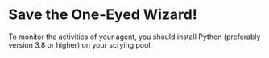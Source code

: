 # Save the One-Eyed Wizard!

To monitor the activities of your agent, you should install Python (preferably version 3.8 or higher) on your scrying pool.